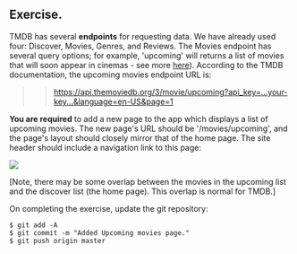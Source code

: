 ## Exercise.

TMDB has several **endpoints** for requesting data. We have already used four: Discover, Movies, Genres, and Reviews. The Movies endpoint has several query options; for example, 'upcoming' will returns a list of movies that will soon appear in cinemas - see more [here][endpoint]). According to the TMDB documentation, the upcoming movies endpoint URL is:

>> https://api.themoviedb.org/3/movie/upcoming?api_key=...your-key...&language=en-US&page=1

**You are required** to add a new page to the app which displays a list of upcoming movies. 
The new page's URL should be '/movies/upcoming', and the page's layout should closely mirror that of the home page. The site header should include a navigation link to this page:

![][upcoming]

[Note, there may be some overlap between the movies in the upcoming list and the discover list (the home page). This overlap is normal for TMDB.]

On completing the exercise, update the git repository:

```
$ git add -A
$ git commit -m "Added Upcoming movies page."
$ git push origin master
```

[endpoint]: https://developers.themoviedb.org/3/movies/get-upcoming
[upcoming]: ./img/upcoming.png
[discover]: ./img/discover.png
[favorites]: ./img/favorites.png
